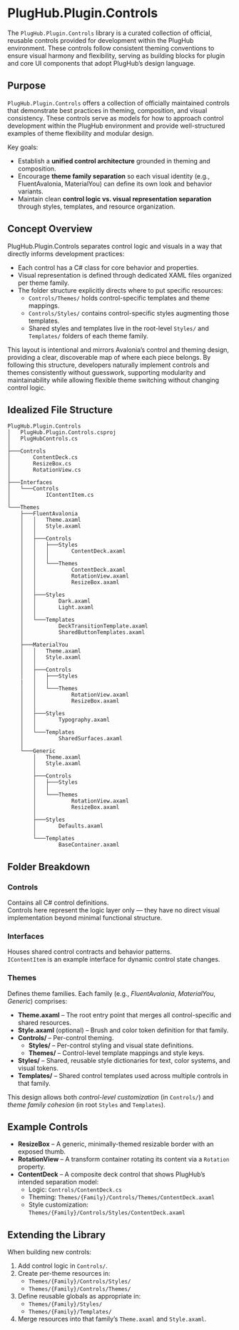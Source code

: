 ﻿
# PlugHub.Plugin.Controls

The `PlugHub.Plugin.Controls` library is a curated collection of official, reusable controls provided for development within the PlugHub environment. These controls follow consistent theming conventions to ensure visual harmony and flexibility, serving as building blocks for plugin and core UI components that adopt PlugHub’s design language.

## Purpose

`PlugHub.Plugin.Controls` offers a collection of officially maintained controls that demonstrate best practices in theming, composition, and visual consistency. These controls serve as models for how to approach control development within the PlugHub environment and provide well-structured examples of theme flexibility and modular design.

Key goals:
- Establish a **unified control architecture** grounded in theming and composition.
- Encourage **theme family separation** so each visual identity (e.g., FluentAvalonia, MaterialYou) can define its own look and behavior variants.
- Maintain clean **control logic vs. visual representation separation** through styles, templates, and resource organization.

## Concept Overview

PlugHub.Plugin.Controls separates control logic and visuals in a way that directly informs development practices:

- Each control has a C# class for core behavior and properties.
- Visual representation is defined through dedicated XAML files organized per theme family.
- The folder structure explicitly directs where to put specific resources:
  - `Controls/Themes/` holds control-specific templates and theme mappings.
  - `Controls/Styles/` contains control-specific styles augmenting those templates.
  - Shared styles and templates live in the root-level `Styles/` and `Templates/` folders of each theme family.

This layout is intentional and mirrors Avalonia’s control and theming design, providing a clear, discoverable map of where each piece belongs. By following this structure, developers naturally implement controls and themes consistently without guesswork, supporting modularity and maintainability while allowing flexible theme switching without changing control logic.

## Idealized File Structure
```
PlugHub.Plugin.Controls
│   PlugHub.Plugin.Controls.csproj
│   PlugHubControls.cs
│
├───Controls
│       ContentDeck.cs
│       ResizeBox.cs
│       RotationView.cs
│
├───Interfaces
│   └───Controls
│           IContentItem.cs
│
└───Themes
    ├───FluentAvalonia
    │   │   Theme.axaml
    │   │   Style.axaml
    │   │
    │   ├───Controls
    │   │   ├───Styles
    │   │   │       ContentDeck.axaml
    │   │   │
    │   │   └───Themes
    │   │           ContentDeck.axaml
    │   │           RotationView.axaml
    │   │           ResizeBox.axaml
    │   │
    │   ├───Styles
    │   │       Dark.axaml
    │   │       Light.axaml
    │   │
    │   └───Templates
    │           DeckTransitionTemplate.axaml
    │           SharedButtonTemplates.axaml
    │
    ├───MaterialYou
    │   │   Theme.axaml
    │   │   Style.axaml
    │   │
    │   ├───Controls
    │   │   ├───Styles
    |   │   │   
    │   │   └───Themes
    │   │           RotationView.axaml
    │   │           ResizeBox.axaml
    │   │
    │   ├───Styles
    │   │       Typography.axaml
    │   │
    │   └───Templates
    │           SharedSurfaces.axaml
    │
    └───Generic
        │   Theme.axaml
        │   Style.axaml
        │
        ├───Controls
        │   ├───Styles
        │   │
        │   └───Themes
        │           RotationView.axaml
        │           ResizeBox.axaml
        │
        ├───Styles
        │       Defaults.axaml
        │
        └───Templates
                BaseContainer.axaml
```
## Folder Breakdown

### Controls
Contains all C# control definitions.  
Controls here represent the logic layer only — they have no direct visual implementation beyond minimal functional structure.

### Interfaces
Houses shared control contracts and behavior patterns.  
`IContentItem` is an example interface for dynamic control state changes.

### Themes
Defines theme families. Each family (e.g., *FluentAvalonia*, *MaterialYou*, *Generic*) comprises:

- **Theme.axaml** – The root entry point that merges all control-specific and shared resources.  
- **Style.axaml** (optional) – Brush and color token definition for that family.  
- **Controls/** – Per-control theming.
  - **Styles/** – Per-control styling and visual state definitions.
  - **Themes/** – Control-level template mappings and style keys.
- **Styles/** – Shared, reusable style dictionaries for text, color systems, and visual tokens.
- **Templates/** – Shared control templates used across multiple controls in that family.

This design allows both *control-level customization* (in `Controls/`) and *theme family cohesion* (in root `Styles` and `Templates`).

## Example Controls

- **ResizeBox** – A generic, minimally-themed resizable border with an exposed thumb.  
- **RotationView** – A transform container rotating its content via a `Rotation` property.  
- **ContentDeck** – A composite deck control that shows PlugHub’s intended separation model:
  - Logic: `Controls/ContentDeck.cs`
  - Theming: `Themes/{Family}/Controls/Themes/ContentDeck.axaml`
  - Style customization: `Themes/{Family}/Controls/Styles/ContentDeck.axaml`

## Extending the Library

When building new controls:

1. Add control logic in `Controls/`.
2. Create per-theme resources in:
   - `Themes/{Family}/Controls/Styles/`
   - `Themes/{Family}/Controls/Themes/`
3. Define reusable globals as appropriate in:
   - `Themes/{Family}/Styles/`
   - `Themes/{Family}/Templates/`
4. Merge resources into that family’s `Theme.axaml` and `Style.axaml`.
